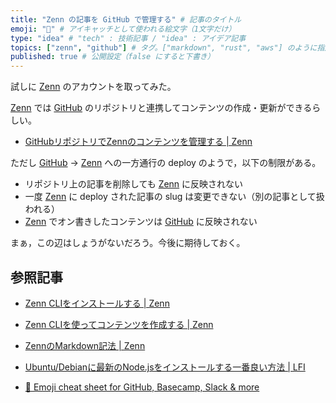 ```yaml
---
title: "Zenn の記事を GitHub で管理する" # 記事のタイトル
emoji: "💮" # アイキャッチとして使われる絵文字（1文字だけ）
type: "idea" # "tech" : 技術記事 / "idea" : アイデア記事
topics: ["zenn", "github"] # タグ。["markdown", "rust", "aws"] のように指定する
published: true # 公開設定（false にすると下書き）
---
```


試しに [Zenn] のアカウントを取ってみた。

[Zenn] では [GitHub] のリポジトリと連携してコンテンツの作成・更新ができるらしい。

- [GitHubリポジトリでZennのコンテンツを管理する | Zenn](https://zenn.dev/zenn/articles/connect-to-github)

ただし [GitHub] → [Zenn] への一方通行の deploy のようで，以下の制限がある。

- リポジトリ上の記事を削除しても [Zenn] に反映されない
- 一度 [Zenn] に deploy された記事の slug は変更できない（別の記事として扱われる）
- [Zenn] でオン書きしたコンテンツは [GitHub] に反映されない

まぁ，この辺はしょうがないだろう。今後に期待しておく。

## 参照記事

- [Zenn CLIをインストールする | Zenn](https://zenn.dev/zenn/articles/install-zenn-cli)
- [Zenn CLIを使ってコンテンツを作成する | Zenn](https://zenn.dev/zenn/articles/zenn-cli-guide)
- [ZennのMarkdown記法 | Zenn](https://zenn.dev/zenn/articles/markdown-guide)

- [Ubuntu/Debianに最新のNode.jsをインストールする一番良い方法 | LFI](https://linuxfan.info/install_nodejs_on_ubuntu_debian)
- [🎁 Emoji cheat sheet for GitHub, Basecamp, Slack & more](https://www.webfx.com/tools/emoji-cheat-sheet/)

[Zenn]: https://zenn.dev/ "Zenn｜プログラマーのための情報共有コミュニティ"
[GitHub]: https://github.com/
